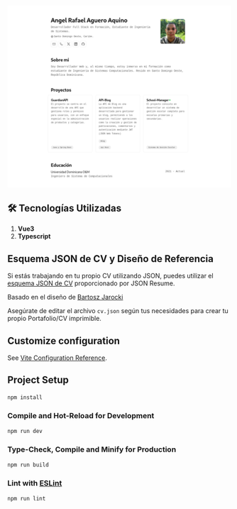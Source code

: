![](https://github.com/Angel-Raa/Portfolio/blob/main/src/components/image/cv.png)

## 🛠️ Tecnologías Utilizadas
1) **Vue3**
2) **Typescript**

## Esquema JSON de CV y Diseño de Referencia

Si estás trabajando en tu propio CV utilizando JSON, puedes utilizar el [esquema JSON de CV](https://jsonresume.org/schema/) proporcionado por JSON Resume. 

Basado en el diseño de [Bartosz Jarocki](https://github.com/BartoszJarocki/cv)

Asegúrate de editar el archivo `cv.json` según tus necesidades para crear tu propio Portafolio/CV imprimible.


## Customize configuration

See [Vite Configuration Reference](https://vitejs.dev/config/).

## Project Setup

```sh
npm install
```

### Compile and Hot-Reload for Development

```sh
npm run dev
```

### Type-Check, Compile and Minify for Production

```sh
npm run build
```

### Lint with [ESLint](https://eslint.org/)

```sh
npm run lint
```
